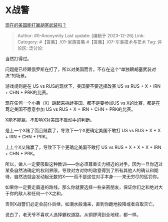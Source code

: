 # X战警
[现在的美国能打赢胡塞武装吗？](https://www.zhihu.com/question/635495212/answer/3338998409)

> Author: #0-Anonymity
> Last update: [编辑于 2023-12-26]
> Link:
> Category: #【答集】/01-家族答集 #【答集】/07-军事技术与艺术 
> Tag:
> 评论区:
> 泛讨论:

当然打得过。

问题是已经跟俄罗斯在打了，所以对美国而言，不存在这个“单独跟胡塞武装对决”的场景。

游戏规则是在 US vs RUS的现状下，美国要不要选择改赛 US vs RUS + X + IRN + CHN + PRK的比赛。

现在任何一个小弟（X）跳起来挑衅美国，都不是要参加US vs X的比赛，都是在笃定美国不愿意参加 US vs RUS + X + IRN + CHN + PRK的比赛。

X能不能赢，不影响X对美国不敢动手的判断。

是上一个X赌了而且赌赢了，导致下一个X更确定美国不敢打 US vs RUS + X + X + IRN + CHN + PRK。

上上个X又赌赢了，导致下下个更确定美国不敢打 US vs RUS + X + X + X + IRN + CHN + PRK。

所以，做人一定要吸取这种教训——你必须尊重实力相近的对手。因为一旦你迈过某条自然法确定的权利界限，导致对方对你的敌意得到了所有其他人的确认和期待，自然法就会发动起无数的X——而不是这位对手本身——来无穷尽的惩罚你。

如果你一定要走霸道的路线，那么你就要选择一些亲密朋友，保证你们之和绝对大于你的敌人和任何一个X之和。

否则X战警们必定会前仆后继，如潮水般涌来，直到你跪地投降或者自取灭亡。

说白了，老天爷不喜欢人选择霸权道路，从铜锣湾到全地球，都一样。

